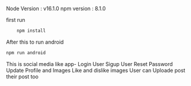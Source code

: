 Node Version : v16.1.0
npm version : 8.1.0

first run

```javascript
    npm install
```

After this
to run android

```javascript
npm run android
```

This is social media like app-
    Login User
    Sigup User
    Reset Password
    Update Profile and Images
    Like and dislike images
    User can Uploade post their post too
    
    
    
